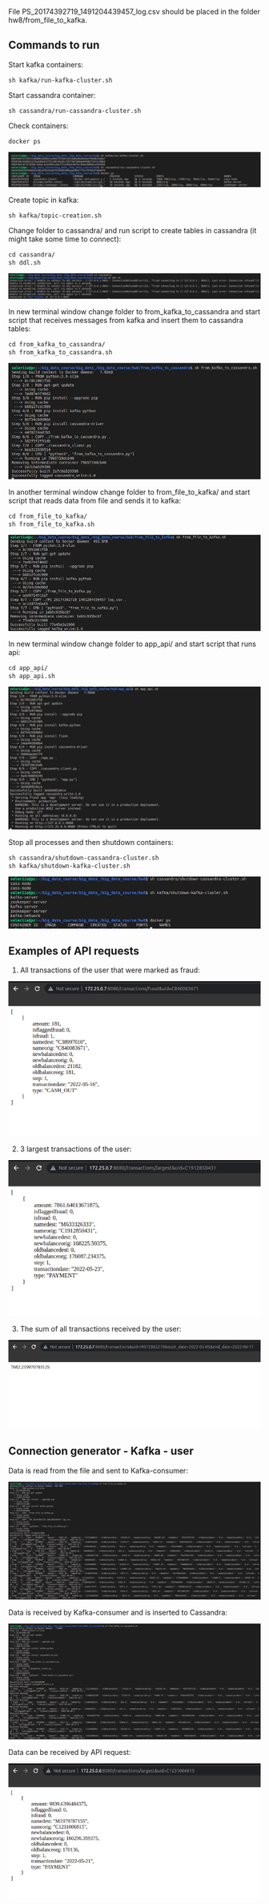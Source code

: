 File PS_20174392719_1491204439457_log.csv should be placed in the folder hw8/from_file_to_kafka.

## Commands to run ##
Start kafka containers:

```
sh kafka/run-kafka-cluster.sh 
```

Start cassandra container:
```
sh cassandra/run-cassandra-cluster.sh
```

Check containers:

```
docker ps
```

![alt text](https://github.com/lero4kaa/big_data_course/blob/master/hw8/screenshots/containers_run.jpg?raw=true)

Create topic in kafka:
```
sh kafka/topic-creation.sh 
```

Change folder to cassandra/ and run script to create tables in cassandra (it might take some time to connect):
```
cd cassandra/
sh ddl.sh
``` 

![alt text](https://github.com/lero4kaa/big_data_course/blob/master/hw8/screenshots/ddl.jpg?raw=true)

In new terminal window change folder to from_kafka_to_cassandra and start script that receives messages from kafka and insert them to cassandra tables:

```
cd from_kafka_to_cassandra/
sh from_kafka_to_cassandra.sh 
```

![alt text](https://github.com/lero4kaa/big_data_course/blob/master/hw8/screenshots/start_consumer.jpg?raw=true)

In another terminal window change folder to from_file_to_kafka/ and start script that reads data from file and sends it to kafka:

```
cd from_file_to_kafka/
sh from_file_to_kafka.sh 
```
![alt text](https://github.com/lero4kaa/big_data_course/blob/master/hw8/screenshots/start_producer.jpg?raw=true)

In new terminal window change folder to app_api/ and start script that runs api:
```
cd app_api/
sh app_api.sh
```
![alt text](https://github.com/lero4kaa/big_data_course/blob/master/hw8/screenshots/start_app.jpg?raw=true)

Stop all processes and then shutdown containers:
```
sh cassandra/shutdown-cassandra-cluster.sh
sh kafka/shutdown-kafka-cluster.sh 
```
![alt text](https://github.com/lero4kaa/big_data_course/blob/master/hw8/screenshots/containers_shutdown.jpg?raw=true)

## Examples of API requests ##

1. All transactions of the user that were marked as fraud:

![alt text](https://github.com/lero4kaa/big_data_course/blob/master/hw8/screenshots/request1.jpg?raw=true)

2. 3 largest transactions of the user:

![alt text](https://github.com/lero4kaa/big_data_course/blob/master/hw8/screenshots/request2.jpg?raw=true)

3. The sum of all transactions received by the user:

![alt text](https://github.com/lero4kaa/big_data_course/blob/master/hw8/screenshots/request3.jpg?raw=true)

## Connection generator - Kafka - user ##

Data is read from the file and sent to Kafka-consumer:

![alt text](https://github.com/lero4kaa/big_data_course/blob/master/hw8/screenshots/generator.jpg?raw=true)

Data is received by Kafka-consumer and is inserted to Cassandra:

![alt text](https://github.com/lero4kaa/big_data_course/blob/master/hw8/screenshots/kafka_consumer.jpg?raw=true)

Data can be received by API request:

![alt text](https://github.com/lero4kaa/big_data_course/blob/master/hw8/screenshots/user.jpg?raw=true)
